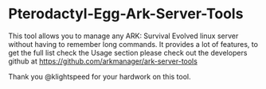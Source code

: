 # Pterodactyl-Egg-Ark-Server-Tools
This tool allows you to manage any ARK: Survival Evolved linux server without having to remember long commands. It provides a lot of features, to get the full list check the Usage section please check out the developers github at https://github.com/arkmanager/ark-server-tools

Thank you @klightspeed for your hardwork on this tool.
